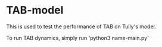 # TAB-model

This is used to test the performance of TAB on Tully's model.

To run TAB dynamics, simply run 
'python3 name-main.py'
